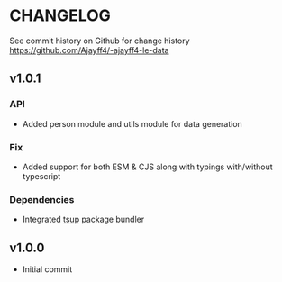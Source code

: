 # CHANGELOG

See commit history on Github for change history
https://github.com/Ajayff4/-ajayff4-le-data

## v1.0.1

### API
  - Added person module and utils module for data generation
### Fix
  - Added support for both ESM & CJS along with typings with/without typescript
### Dependencies
  - Integrated [tsup](https://www.npmjs.com/package/tsup) package bundler

## v1.0.0
  - Initial commit
